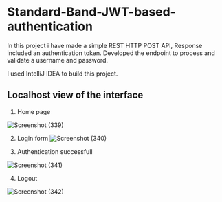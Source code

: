 # Standard-Band-JWT-based-authentication
 In this project i have made a simple REST HTTP POST API, Response included an authentication token.
 Developed the endpoint to process and validate a username and password.
 
 I used IntelliJ IDEA to build this project.
 
 ## Localhost view of the interface
 1) Home page 
 

![Screenshot (339)](https://github.com/anumishra10/Standard-Band-JWT-based-authentication/assets/91246832/b62256d4-f0bf-463e-a69a-b9487404fe67)

2) Login form
![Screenshot (340)](https://github.com/anumishra10/Standard-Band-JWT-based-authentication/assets/91246832/0f0e63cc-184e-4936-ae45-1255fdad210d)


3) Authentication successfull

![Screenshot (341)](https://github.com/anumishra10/Standard-Band-JWT-based-authentication/assets/91246832/3ed4f02f-e86f-4e61-8b10-811d1d7d427d)

4) Logout


![Screenshot (342)](https://github.com/anumishra10/Standard-Band-JWT-based-authentication/assets/91246832/dc658b64-4b53-4053-865e-b1839b30af74)

